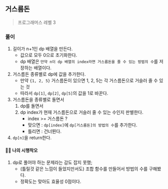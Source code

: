 ## 거스름돈

> 프로그래머스 레벨 3

### 풀이

1. 길이가 n+1인 dp 배열을 만든다.
   - 값으로 모두 0으로 초기화한다.
   - dp 배열은 `만약 n이 dp 배열의 index라면 거스름돈을 줄 수 있는 방법의 수`를 저장하는 배열이다.
2. 거스름돈 종류별로 dp에 값을 추가한다.
   - 만약 `{1, 2, 5}` 거스름돈이 있으면 1, 2, 5는 각 거스름돈으로 거슬러 줄 수 있는 것
   - 따라서 `dp[1]`, `dp[2]`, `dp[5]`의 값을 1로 바꾼다.
3. 거스름돈을 종류별로 돌면서
   1. dp를 돌면서
   2. dp index가 현재 거스름돈으로 거슬러 줄 수 있는 수인지 판별한다.
      - index >= 거스름돈 ?
      - 맞으면 : `dp[index]`에 `dp[거스름돈]의 방법의 수`를 추가한다.
      - 틀리면 : 건너뛴다.
4. `dp[n]`을 return한다.

#### 🤦‍♀️ 나의 시행착오

1. dp로 풀어야 하는 문제라는 감도 잡지 못했;
   - (틀릴것 같은 느낌이 들었지만서도) 조합 함수를 만들어서 방법의 수를 구해봤다.
   - 정확도는 맞아도 효율성 0점이다.
